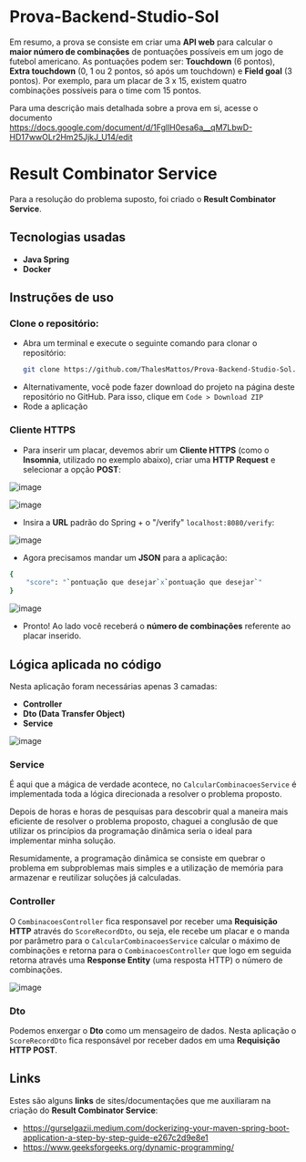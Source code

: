 # Prova-Backend-Studio-Sol

Em resumo, a prova se consiste em criar uma **API web** para calcular o **maior número de combinações** de pontuações possíveis em um jogo de futebol americano. As pontuações podem ser: **Touchdown** (6 pontos), **Extra touchdown** (0, 1 ou 2 pontos, só após um touchdown) e **Field goal** (3 pontos). Por exemplo, para um placar de 3 x 15, existem quatro combinações possíveis para o time com 15 pontos.

Para uma descrição mais detalhada sobre a prova em si, acesse o documento https://docs.google.com/document/d/1FgllH0esa6a__qM7LbwD-HD17wwOLr2Hm25JjkJ_U14/edit

# Result Combinator Service

Para a resolução do problema suposto, foi criado o **Result Combinator Service**.

## Tecnologias usadas

- **Java Spring**
- **Docker**

## Instruções de uso

### Clone o repositório:
- Abra um terminal e execute o seguinte comando para clonar o repositório:
	```bash
	git clone https://github.com/ThalesMattos/Prova-Backend-Studio-Sol.git
	```
- Alternativamente, você pode fazer download do projeto na página deste repositório no GitHub. Para isso, clique em `Code > Download ZIP`
- Rode a aplicação

### Cliente HTTPS

- Para inserir um placar, devemos abrir um **Cliente HTTPS** (como o **Insomnia**, utilizado no exemplo abaixo), criar uma **HTTP Request** e selecionar a opção **POST**:

![image](https://github.com/ThalesMattos/Prova-Backend-Studio-Sol/assets/103903195/3c8eb5ee-1b2a-4eba-82c0-baf4f20c3588)

![image](https://github.com/ThalesMattos/Prova-Backend-Studio-Sol/assets/103903195/bb99cb7d-72cc-4aa5-a018-42bc91f5157d)

- Insira a **URL** padrão do Spring + o "/verify" `localhost:8080/verify`:

![image](https://github.com/ThalesMattos/Prova-Backend-Studio-Sol/assets/103903195/d1c899c3-eefb-413c-8179-7080935e803a)

- Agora precisamos mandar um **JSON** para a aplicação:
```bash
{ 
	"score": "`pontuação que desejar`x`pontuação que desejar`"
}
```
![image](https://github.com/ThalesMattos/Prova-Backend-Studio-Sol/assets/103903195/e47b587d-01a2-41d8-a2dd-220bcc8e1a0f)
- Pronto! Ao lado você receberá o **número de combinações** referente ao placar inserido.

## Lógica aplicada no código

Nesta aplicação foram necessárias apenas 3 camadas:
- **Controller**
- **Dto (Data Transfer Object)**
- **Service**

![image](https://github.com/ThalesMattos/Prova-Backend-Studio-Sol/assets/103903195/9375573a-f9ba-4db1-af98-8397353d2134)

### Service
É aqui que a mágica de verdade acontece, no `CalcularCombinacoesService` é implementada toda a lógica direcionada a resolver o problema proposto.

Depois de horas e horas de pesquisas para descobrir qual a maneira mais eficiente de resolver o problema proposto, chaguei a conglusão de que utilizar os princípios da programação dinâmica seria o ideal para implementar minha solução.

Resumidamente, a programação dinâmica se consiste em quebrar o problema em subproblemas mais simples e a utilização de memória para armazenar e reutilizar soluções já calculadas.

### Controller
O `CombinacoesController` fica responsavel por receber uma **Requisição HTTP** através do `ScoreRecordDto`, ou seja, ele recebe um placar e o manda por parâmetro para o `CalcularCombinacoesService` calcular o máximo de combinações e retorna para o `CombinacoesController` que logo em seguida retorna através uma **Response Entity** (uma resposta HTTP) o número de combinações.

![image](https://github.com/ThalesMattos/Prova-Backend-Studio-Sol/assets/103903195/fc43726e-32da-4f82-a4c1-386b08ba098a)

### Dto

Podemos enxergar o **Dto** como um mensageiro de dados. Nesta aplicação o `ScoreRecordDto` fica responsável por receber dados em uma **Requisição HTTP POST**.

## Links

Estes são alguns **links** de sites/documentações que me auxiliaram na criação do **Result Combinator Service**:

- https://gurselgazii.medium.com/dockerizing-your-maven-spring-boot-application-a-step-by-step-guide-e267c2d9e8e1
- https://www.geeksforgeeks.org/dynamic-programming/
